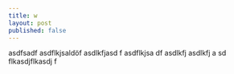 ```yaml
---
title: w
layout: post
published: false
---
```

asdfsadf
asdflkjsaldöf
asdlkfjasd f
asdflkjsa df
asdlkfj asdlkfj a
sd flkasdjflkasdj f
